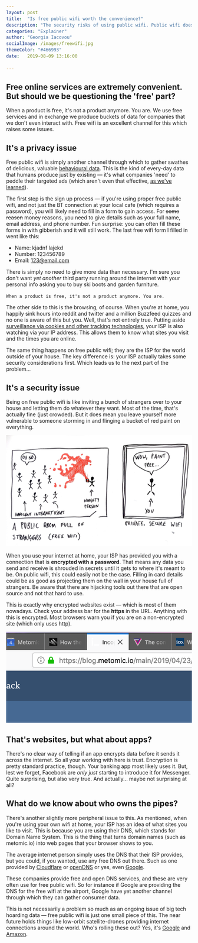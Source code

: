 ```yaml
---
layout: post
title:  "Is free public wifi worth the convenience?"
description: "The security risks of using public wifi. Public wifi does not have an encrypted connection"
categories: "Explainer"
author: "Georgia Iacovou"
socialImage: /images/freewifi.jpg
themeColor: "#466993"
date:   2019-08-09 13:16:00

---
```

## Free online services are extremely convenient. But should we be questioning the 'free' part?

When a product is free, it's not a product anymore. You are. We use free services and in exchange we produce buckets of data for companies that we don't even interact with. Free wifi is an excellent channel for this which raises some issues.

## It's a privacy issue

Free public wifi is simply another channel through which to gather swathes of delicious, valuable [behavioural data](https://blog.metomic.io/main/2019/04/16/your-data-does-not-exist.html). This is the kind of every-day data that humans produce just by existing — it's what companies 'need' to peddle their targeted ads (which aren't even that effective, [as we've learned](https://www.wsj.com/articles/behavioral-ad-targeting-not-paying-off-for-publishers-study-suggests-11559167195?redirect=amp#click=https://t.co/ai1PWrLffM)).

The first step is the sign up process — if you're using proper free public wifi, and not just the BT connection at your local cafe (which requires a password), you will likely need to fill in a form to gain access. For ~~some reason~~ money reasons, you need to give details such as your full name, email address, and phone number. Fun surprise: you can often fill these forms in with gibberish and it will still work. The last free wifi form I filled in went like this:

- Name: kjadnf lajekd
- Number: 123456789
- Email: 123@email.com

There is simply no need to give more data than necessary. I'm sure you don't want *yet another* third party running around the internet with your personal info asking you to buy ski boots and garden furniture.

`When a product is free, it's not a product anymore. You are.` 

The other side to this is the browsing, of course. When you're at home, you happily sink hours into reddit and twitter and a million Buzzfeed quizzes and no one is aware of this but you. Well, that's not entirely true. Putting aside [surveillance via cookies and other tracking technologies](https://blog.metomic.io/main/2019/04/23/cookies-are-a-perfect-and-irresistible-distraction-from-other-bad-things.html), your ISP is also watching via your IP address. This allows them to know what sites you visit and the times you are online.

The same thing happens on free public wifi; they are the ISP for the world outside of your house. The key difference is: your ISP actually takes some security considerations first. Which leads us to the next part of the problem...

## It's a security issue

Being on free public wifi is like inviting a bunch of strangers over to your house and letting them do whatever they want. Most of the time, that's actually fine (just crowded). But it does mean you leave yourself more vulnerable to someone storming in and flinging a bucket of red paint on everything.

![Illustration differenciating public and private wifi](/images/freewifi.jpg)

When you use your internet at home, your ISP has provided you with a connection that is **encrypted with a password**. That means any data you send and receive is shrouded in secrets until it gets to where it's meant to be. On public wifi, this could easily not be the case. Filling in card details could be as good as projecting them on the wall in your house full of strangers. Be aware that there are hijacking tools out there that are open source and not that hard to use.

This is exactly why encrypted websites exist — which is most of them nowadays. Check your address bar for the **https** in the URL. Anything with this is encrypted. Most browsers warn you if you are on a non-encrypted site (which only uses http).

![Screenshot of https](/images/https.png)

## That's websites, but what about apps?

There's no clear way of telling if an app encrypts data before it sends it across the internet. So all your working with here is trust. Encryption is pretty standard practice, though. Your banking app most likely uses it. But, lest we forget, Facebook are *only just* starting to introduce it for Messenger. Quite surprising, but also very true. And actually... maybe not surprising at all?

## What do we know about who owns the pipes?

There's another slightly more peripheral issue to this. As mentioned, when you're using your own wifi at home, your ISP has an idea of what sites you like to visit. This is because you are using their DNS, which stands for Domain Name System. This is the thing that turns domain names (such as metomic.io) into web pages that your browser shows to you.

The average internet person simply uses the DNS that their ISP provides, but you could, if you wanted, use any free DNS out there. Such as one provided by [Cloudflare](https://www.cloudflare.com/en-gb/dns/) or [openDNS](https://www.opendns.com/) or yes, even [Google](https://developers.google.com/speed/public-dns/). 

These companies provide free and open DNS services, and these are very often use for free public wifi. So for instance if Google are providing the DNS for the free wifi at the airport, Google have yet another channel through which they can gather consumer data. 

This is not necessarily a problem so much as an ongoing issue of big tech hoarding data — free public wifi is just one small piece of this. The near future holds things like low-orbit satellite-drones providing internet connections around the world. Who's rolling these out? Yes, it's [Google](https://x.company/projects/loon/) and [Amazon](https://www.cnbc.com/2019/04/05/jeff-bezos-amazon-internet-satellites-4-billion-new-customers.html).